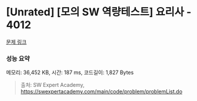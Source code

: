 # [Unrated] [모의 SW 역량테스트] 요리사 - 4012 

[문제 링크](https://swexpertacademy.com/main/code/problem/problemDetail.do?contestProbId=AWIeUtVakTMDFAVH) 

### 성능 요약

메모리: 36,452 KB, 시간: 187 ms, 코드길이: 1,827 Bytes



> 출처: SW Expert Academy, https://swexpertacademy.com/main/code/problem/problemList.do